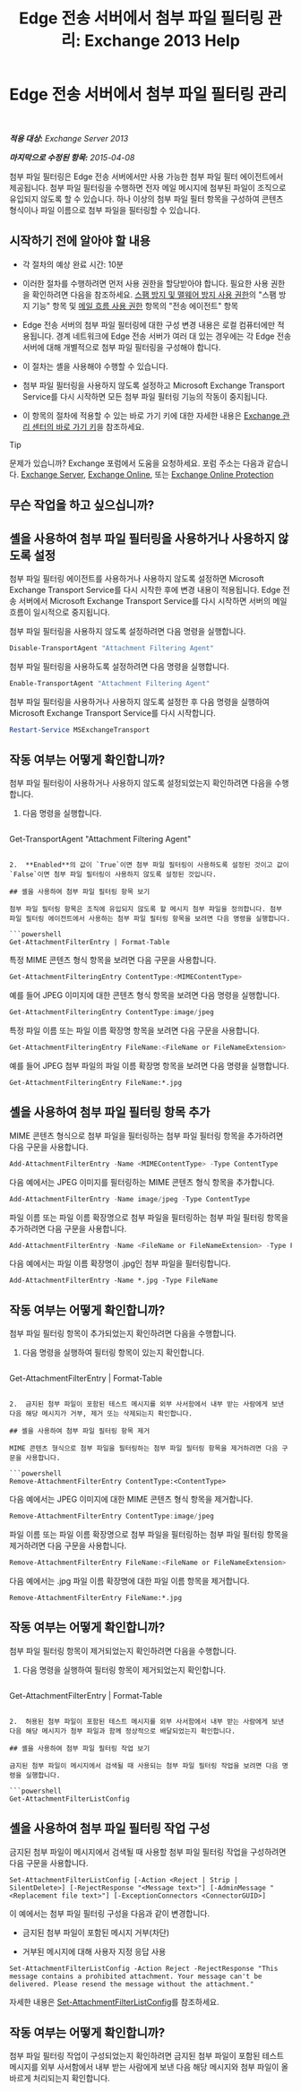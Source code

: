 ﻿---
title: 'Edge 전송 서버에서 첨부 파일 필터링 관리: Exchange 2013 Help'
TOCTitle: Edge 전송 서버에서 첨부 파일 필터링 관리
ms:assetid: 2ec91cc6-6ade-48ee-88bb-66153874393d
ms:mtpsurl: https://technet.microsoft.com/ko-kr/library/Aa997139(v=EXCHG.150)
ms:contentKeyID: 60829899
ms.date: 05/22/2018
mtps_version: v=EXCHG.150
ms.translationtype: MT
---

# Edge 전송 서버에서 첨부 파일 필터링 관리

 

_**적용 대상:** Exchange Server 2013_

_**마지막으로 수정된 항목:** 2015-04-08_

첨부 파일 필터링은 Edge 전송 서버에서만 사용 가능한 첨부 파일 필터 에이전트에서 제공됩니다. 첨부 파일 필터링을 수행하면 전자 메일 메시지에 첨부된 파일이 조직으로 유입되지 않도록 할 수 있습니다. 하나 이상의 첨부 파일 필터 항목을 구성하여 콘텐츠 형식이나 파일 이름으로 첨부 파일을 필터링할 수 있습니다.

## 시작하기 전에 알아야 할 내용

  - 각 절차의 예상 완료 시간: 10분

  - 이러한 절차를 수행하려면 먼저 사용 권한을 할당받아야 합니다. 필요한 사용 권한을 확인하려면 다음을 참조하세요. [스팸 방지 및 맬웨어 방지 사용 권한](anti-spam-and-anti-malware-permissions-exchange-2013-help.md)의 "스팸 방지 기능" 항목 및 [메일 흐름 사용 권한](mail-flow-permissions-exchange-2013-help.md) 항목의 "전송 에이전트" 항목

  - Edge 전송 서버의 첨부 파일 필터링에 대한 구성 변경 내용은 로컬 컴퓨터에만 적용됩니다. 경계 네트워크에 Edge 전송 서버가 여러 대 있는 경우에는 각 Edge 전송 서버에 대해 개별적으로 첨부 파일 필터링을 구성해야 합니다.

  - 이 절차는 셸을 사용해야 수행할 수 있습니다.

  - 첨부 파일 필터링을 사용하지 않도록 설정하고 Microsoft Exchange Transport Service를 다시 시작하면 모든 첨부 파일 필터링 기능의 작동이 중지됩니다.

  - 이 항목의 절차에 적용할 수 있는 바로 가기 키에 대한 자세한 내용은 [Exchange 관리 센터의 바로 가기 키](keyboard-shortcuts-in-the-exchange-admin-center-exchange-online-protection-help.md)을 참조하세요.


> [!TIP]
> 문제가 있습니까? Exchange 포럼에서 도움을 요청하세요. 포럼 주소는 다음과 같습니다. <A href="https://go.microsoft.com/fwlink/p/?linkid=60612">Exchange Server</A>, <A href="https://go.microsoft.com/fwlink/p/?linkid=267542">Exchange Online</A>, 또는 <A href="https://go.microsoft.com/fwlink/p/?linkid=285351">Exchange Online Protection</A>



## 무슨 작업을 하고 싶으십니까?

## 셸을 사용하여 첨부 파일 필터링을 사용하거나 사용하지 않도록 설정

첨부 파일 필터링 에이전트를 사용하거나 사용하지 않도록 설정하면 Microsoft Exchange Transport Service를 다시 시작한 후에 변경 내용이 적용됩니다. Edge 전송 서버에서 Microsoft Exchange Transport Service를 다시 시작하면 서버의 메일 흐름이 일시적으로 중지됩니다.

첨부 파일 필터링을 사용하지 않도록 설정하려면 다음 명령을 실행합니다.

```powershell
Disable-TransportAgent "Attachment Filtering Agent"
```

첨부 파일 필터링을 사용하도록 설정하려면 다음 명령을 실행합니다.

```powershell
Enable-TransportAgent "Attachment Filtering Agent"
```

첨부 파일 필터링을 사용하거나 사용하지 않도록 설정한 후 다음 명령을 실행하여 Microsoft Exchange Transport Service를 다시 시작합니다.

```powershell
Restart-Service MSExchangeTransport
```

## 작동 여부는 어떻게 확인합니까?

첨부 파일 필터링이 사용하거나 사용하지 않도록 설정되었는지 확인하려면 다음을 수행합니다.

1.  다음 명령을 실행합니다.
    
    ```powershell
Get-TransportAgent "Attachment Filtering Agent"
```

2.  **Enabled**의 값이 `True`이면 첨부 파일 필터링이 사용하도록 설정된 것이고 값이 `False`이면 첨부 파일 필터링이 사용하지 않도록 설정된 것입니다.

## 셸을 사용하여 첨부 파일 필터링 항목 보기

첨부 파일 필터링 항목은 조직에 유입되지 않도록 할 메시지 첨부 파일을 정의합니다. 첨부 파일 필터링 에이전트에서 사용하는 첨부 파일 필터링 항목을 보려면 다음 명령을 실행합니다.

```powershell
Get-AttachmentFilterEntry | Format-Table
```

특정 MIME 콘텐츠 형식 항목을 보려면 다음 구문을 사용합니다.

```powershell
Get-AttachmentFilteringEntry ContentType:<MIMEContentType>
```

예를 들어 JPEG 이미지에 대한 콘텐츠 형식 항목을 보려면 다음 명령을 실행합니다.

```powershell
Get-AttachmentFilteringEntry ContentType:image/jpeg
```

특정 파일 이름 또는 파일 이름 확장명 항목을 보려면 다음 구문을 사용합니다.

```powershell
Get-AttachmentFilteringEntry FileName:<FileName or FileNameExtension>
```

예를 들어 JPEG 첨부 파일의 파일 이름 확장명 항목을 보려면 다음 명령을 실행합니다.

    Get-AttachmentFilteringEntry FileName:*.jpg

## 셸을 사용하여 첨부 파일 필터링 항목 추가

MIME 콘텐츠 형식으로 첨부 파일을 필터링하는 첨부 파일 필터링 항목을 추가하려면 다음 구문을 사용합니다.

```powershell
Add-AttachmentFilterEntry -Name <MIMEContentType> -Type ContentType
```

다음 예에서는 JPEG 이미지를 필터링하는 MIME 콘텐츠 형식 항목을 추가합니다.

```powershell
Add-AttachmentFilterEntry -Name image/jpeg -Type ContentType
```

파일 이름 또는 파일 이름 확장명으로 첨부 파일을 필터링하는 첨부 파일 필터링 항목을 추가하려면 다음 구문을 사용합니다.

```powershell
Add-AttachmentFilterEntry -Name <FileName or FileNameExtension> -Type FileName
```

다음 예에서는 파일 이름 확장명이 .jpg인 첨부 파일을 필터링합니다.

    Add-AttachmentFilterEntry -Name *.jpg -Type FileName

## 작동 여부는 어떻게 확인합니까?

첨부 파일 필터링 항목이 추가되었는지 확인하려면 다음을 수행합니다.

1.  다음 명령을 실행하여 필터링 항목이 있는지 확인합니다.
    
    ```powershell
Get-AttachmentFilterEntry | Format-Table
```

2.  금지된 첨부 파일이 포함된 테스트 메시지를 외부 사서함에서 내부 받는 사람에게 보낸 다음 해당 메시지가 거부, 제거 또는 삭제되는지 확인합니다.

## 셸을 사용하여 첨부 파일 필터링 항목 제거

MIME 콘텐츠 형식으로 첨부 파일을 필터링하는 첨부 파일 필터링 항목을 제거하려면 다음 구문을 사용합니다.

```powershell
Remove-AttachmentFilterEntry ContentType:<ContentType>
```

다음 예에서는 JPEG 이미지에 대한 MIME 콘텐츠 형식 항목을 제거합니다.

```powershell
Remove-AttachmentFilterEntry ContentType:image/jpeg
```

파일 이름 또는 파일 이름 확장명으로 첨부 파일을 필터링하는 첨부 파일 필터링 항목을 제거하려면 다음 구문을 사용합니다.

```powershell
Remove-AttachmentFilterEntry FileName:<FileName or FileNameExtension>
```

다음 예에서는 .jpg 파일 이름 확장명에 대한 파일 이름 항목을 제거합니다.

    Remove-AttachmentFilterEntry FileName:*.jpg

## 작동 여부는 어떻게 확인합니까?

첨부 파일 필터링 항목이 제거되었는지 확인하려면 다음을 수행합니다.

1.  다음 명령을 실행하여 필터링 항목이 제거되었는지 확인합니다.
    
    ```powershell
Get-AttachmentFilterEntry | Format-Table
```

2.  허용된 첨부 파일이 포함된 테스트 메시지를 외부 사서함에서 내부 받는 사람에게 보낸 다음 해당 메시지가 첨부 파일과 함께 정상적으로 배달되었는지 확인합니다.

## 셸을 사용하여 첨부 파일 필터링 작업 보기

금지된 첨부 파일이 메시지에서 검색될 때 사용되는 첨부 파일 필터링 작업을 보려면 다음 명령을 실행합니다.

```powershell
Get-AttachmentFilterListConfig
```

## 셸을 사용하여 첨부 파일 필터링 작업 구성

금지된 첨부 파일이 메시지에서 검색될 때 사용할 첨부 파일 필터링 작업을 구성하려면 다음 구문을 사용합니다.

    Set-AttachmentFilterListConfig [-Action <Reject | Strip | SilentDelete>] [-RejectResponse "<Message text>"] [-AdminMessage "<Replacement file text>"] [-ExceptionConnectors <ConnectorGUID>]

이 예에서는 첨부 파일 필터링 구성을 다음과 같이 변경합니다.

  - 금지된 첨부 파일이 포함된 메시지 거부(차단)

  - 거부된 메시지에 대해 사용자 지정 응답 사용

<!-- end list -->

    Set-AttachmentFilterListConfig -Action Reject -RejectResponse "This message contains a prohibited attachment. Your message can't be delivered. Please resend the message without the attachment."

자세한 내용은 [Set-AttachmentFilterListConfig](https://technet.microsoft.com/ko-kr/library/bb123483\(v=exchg.150\))를 참조하세요.

## 작동 여부는 어떻게 확인합니까?

첨부 파일 필터링 작업이 구성되었는지 확인하려면 금지된 첨부 파일이 포함된 테스트 메시지를 외부 사서함에서 내부 받는 사람에게 보낸 다음 해당 메시지와 첨부 파일이 올바르게 처리되는지 확인합니다.

